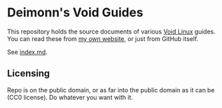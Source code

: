 # Deimonn's Void Guides

This repository holds the source documents of various [Void Linux](https://www.voidlinux.org) guides. You can read these from [my own website](https://deimonn.dev/void-guides), or just from GitHub itself.

See [index.md](index.md).

## Licensing

Repo is on the public domain, or as far into the public domain as it can be (CC0 license). Do whatever you want with it.
